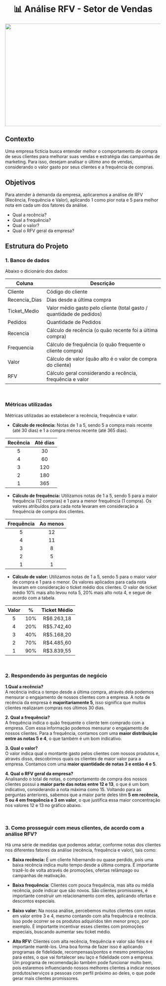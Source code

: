 <h1 align="center">📊 Análise RFV - Setor de Vendas</h1>

<p align="center">
  <img src="https://github.com/user-attachments/assets/6e8f0bb9-14e9-4fe7-a21d-5bc5b8616b20" alt="analise_vendas" width="1100" height="330"/>
</p>

## Contexto
Uma empresa fictícia busca entender melhor o comportamento de compra de seus clientes para melhorar suas vendas e estratégia das campanhas de marketing. Para isso, desejam analisar o último ano de vendas, considerando o valor gasto por seus clientes e a frequência de compras.

## Objetivos
Para atender à demanda da empresa, aplicaremos a análise de RFV (Recência, Frequência e Valor), aplicando 1 como pior nota e 5 para melhor nota em cada um dos fatores da análise.

* Qual a recência?
* Qual a  frequência?
* Qual o valor? 
* Qual o RFV geral da empresa?

## Estrutura do Projeto
### 1. Banco de dados
Abaixo o dicionário dos dados:

| Coluna | Descrição |
|----------|----------|
| Cliente | Código do cliente  |
| Recencia_Dias   | Dias desde a última compra   |
| Ticket_Medio   | Valor médio gasto pelo cliente (total gasto / quantidade de pedidos)  |
| Pedidos | Quantidade de Pedidos|
| Recencia  | Cálculo de recência (o quão recente foi a última compra)  |
| Frequencia  | Cálculo de frequência (o quão frequente o cliente compra)  |
| Valor  | Cálculo de valor (quão alto é o valor de compra do cliente)  |
| RFV | Cálculo geral considerando a recência, frequência e valor  |


<br>

### Métricas utilizadas
Métricas utilizadas ao estabelecer a recência, frequência e valor.
* **Cálculo de recência:** Notas de 1 a 5, sendo 5 a compra mais recente (até 30 dias) e 1 a compra menos recente (até 365 dias).
  
| Recência    | Até dias |
|:-----------:|:-------------------:|
| 5  | 30 |
| 4  | 60 |
| 3  | 120|
| 2  | 180 |
| 1  | 365 |  


* **Cálculo de frequência:** Utilizamos notas de 1 a 5, sendo 5 para a maior frequência (12 compras) e 1 para a menor frequência (1 compra). Os valores atribuídos para cada nota levaram em consideração a frequência de compra dos clientes.
  
| Frequência    | Ao menos |
|:-----------:|:-------------------:|
| 5  | 12 |
| 4  | 11 |
| 3  | 8 |
| 2  | 5 |
| 1  | 1 |  


* **Cálculo de valor:** Utilizamos notas de 1 a 5, sendo 5 para o maior valor de compra e 1 para o menor. Os valores aplicados para cada nota levaram em consideração o ticket médio dos clientes. O valor de ticket médio 10% mais alto levou nota 5,  20% mais alto nota 4, e segue de acordo com a tabela.

| Valor   | % | Ticket Médio |
|:-----------:|:-------------------:|:-------------------:|
| 5  | 10% | R$6.263,18|
| 4  | 20% | R$5.742,40 |
| 3  | 40% | R$5.168,20 |
| 2  | 70% | R$4.485,60 |
| 1  | 90% | R$3.839,55 |  


<br>

### 2. Respondendo às perguntas de negócio

**1.Qual a recência?**  
A recência indica o tempo desde a última compra, através dela podemos mensurar o engajamento de nossos clientes com a empresa. A nota de recência da empresa é **majoritariamente 5**, isso significa que muitos clientes realizaram compras nos últimos 30 dias.

**2. Qual a frequência?**  
A frequência indica o quão frequente o cliente tem comprado com a empresa. Com essa informação podemos mensurar o engajamento de nossos clientes. Para a frequência, contamos com uma **maior distribuição entre as notas 5 e 4**, o que também é um bom indicativo.

**3. Qual o valor?**  
O valor indica qual o montante gasto pelos clientes com nossos produtos e, através disso, descobrimos quais os clientes de maior valor para a empresa. Contamos com uma **maior quantidade de notas 3 e então 4 e 5**.

**4. Qual o RFV geral da empresa?**  
Analisando o total de notas, o comportamento de compra dos nossos clientes possui a **maior parte das notas entre 12 e 13**, o que é um bom indicativo, considerando a nota máxima como 15. Voltando para as perguntas anteriores, sabemos que a maior parte deles têm **5 em recência, 5 ou 4 em frequência e 3 em valor**, o que justifica essa maior concentração nos valores 12 e 13 no gráfico abaixo.

<br>

### 3. Como prosseguir com meus clientes, de acordo com a análise RFV?
Há uma série de medidas que podemos adotar, conforme notas dos clientes nos diferentes fatores da análise (recência, frequência e valor), tais como:

* **Baixa recência:** É um cliente hibernando ou quase perdido, pois uma baixa recência indica muito tempo desde a última compra. É importante trazê-lo de volta através de promoções, ofertas relâmpago ou campanhas de reativação.

* **Baixa frequência:** Clientes com pouca frequência, mas alta ou média recência, pode indicar que são novos. São clientes promissores, é importante construir um relacionamento com eles, aplicando ofertas e descontos especiais.

* **Baixo valor:** Na nossa análise, percebemos muitos clientes com notas em valor entre 3 e 4, mesmo contando com alta frequência e recência. Isso pode ocorrer se os produtos adquiridos têm menor preço, por exemplo. É importante incentivar esses clientes com promoções especiais, buscando aumentar seu ticket médio.

* **Alto RFV:** Clientes com alta recência, frequência e valor são fiéis e é importante mantê-los. Uma boa forma de fazer isso é aplicando programas de fidelidade, recompensas/pontos e mesmo premiações para estes, o que vai fortalecer seu laço e fidelidade com a empresa. Um programa de recomendação também pode funcionar muito bem, pois estaremos influenciando nossos melhores clientes a indicar nossos produtos/serviços a pessoas com perfil próximo ao deles, o que pode gerar mais clientes promissores.

